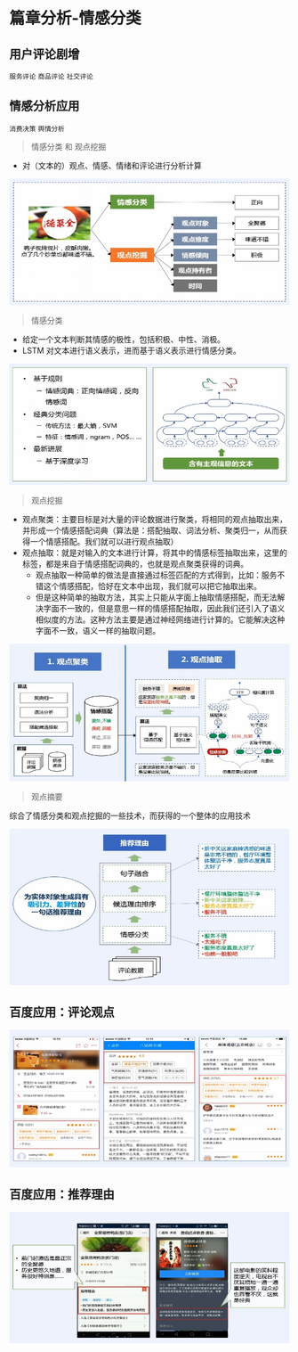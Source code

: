 # 篇章分析-情感分类

## 用户评论剧增

`服务评论` `商品评论` `社交评论`

## 情感分析应用

`消费决策`  `舆情分析`

> 情感分类 和 观点挖掘

* 对（文本的）观点、情感、情绪和评论进行分析计算

![情感分类和观点挖掘](/images/NLP/3.3.篇章分析-情感分类/情感分类和观点挖掘.jpg)

> 情感分类

* 给定一个文本判断其情感的极性，包括积极、中性、消极。
* LSTM 对文本进行语义表示，进而基于语义表示进行情感分类。

![情感分类](/images/NLP/3.3.篇章分析-情感分类/情感分类.jpg)

> 观点挖掘

* 观点聚类：主要目标是对大量的评论数据进行聚类，将相同的观点抽取出来，并形成一个情感搭配词典（算法是：搭配抽取、词法分析、聚类归一，从而获得一个情感搭配。我们就可以进行观点抽取）
* 观点抽取：就是对输入的文本进行计算，将其中的情感标签抽取出来，这里的标签，都是来自于情感搭配词典的，也就是观点聚类获得的词典。
    * 观点抽取一种简单的做法是直接通过标签匹配的方式得到，比如：服务不错这个情感搭配，恰好在文本中出现，我们就可以把它抽取出来。
    * 但是这种简单的抽取方法，其实上只能从字面上抽取情感搭配，而无法解决字面不一致的，但是意思一样的情感搭配抽取，因此我们还引入了语义相似度的方法。这种方法主要是通过神经网络进行计算的。它能解决这种字面不一致，语义一样的抽取问题。

![观点挖掘](/images/NLP/3.3.篇章分析-情感分类/观点挖掘.jpg)

> 观点摘要

综合了情感分类和观点挖掘的一些技术，而获得的一个整体的应用技术

![观点摘要](/images/NLP/3.3.篇章分析-情感分类/观点摘要.jpg)

## 百度应用：评论观点

![百度应用评论观点](/images/NLP/3.3.篇章分析-情感分类/百度应用评论观点.jpg)

## 百度应用：推荐理由

![百度应用推荐理由](/images/NLP/3.3.篇章分析-情感分类/百度应用推荐理由.jpg)
